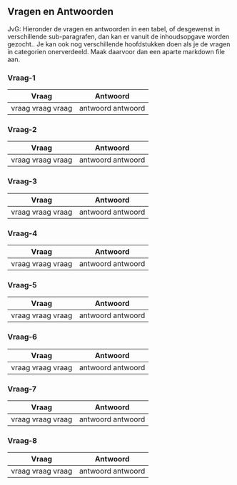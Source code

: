## Vragen en Antwoorden

<p class='note'>
     JvG: Hieronder de vragen en antwoorden in een tabel, of desgewenst in verschillende sub-paragrafen, dan kan er vanuit de inhoudsopgave worden gezocht..
     Je kan ook nog verschillende hoofdstukken doen als je de vragen in categorien onerverdeeld. Maak daarvoor dan een aparte markdown file aan.
</p>

### Vraag-1

| **Vraag**          | **Antwoord**      |  
|--------------------|-------------------|   
| vraag vraag vraag  | antwoord antwoord |


### Vraag-2

| **Vraag**          | **Antwoord**      |  
|--------------------|-------------------|   
| vraag vraag vraag  | antwoord antwoord |


### Vraag-3

| **Vraag**          | **Antwoord**      |  
|--------------------|-------------------|   
| vraag vraag vraag  | antwoord antwoord |

### Vraag-4

| **Vraag**          | **Antwoord**      |  
|--------------------|-------------------|   
| vraag vraag vraag  | antwoord antwoord |

### Vraag-5

| **Vraag**          | **Antwoord**      |  
|--------------------|-------------------|   
| vraag vraag vraag  | antwoord antwoord |

### Vraag-6

| **Vraag**          | **Antwoord**      |  
|--------------------|-------------------|   
| vraag vraag vraag  | antwoord antwoord |

### Vraag-7

| **Vraag**          | **Antwoord**      |  
|--------------------|-------------------|   
| vraag vraag vraag  | antwoord antwoord |

### Vraag-8
| **Vraag**          | **Antwoord**      |  
|--------------------|-------------------|   
| vraag vraag vraag  | antwoord antwoord |

